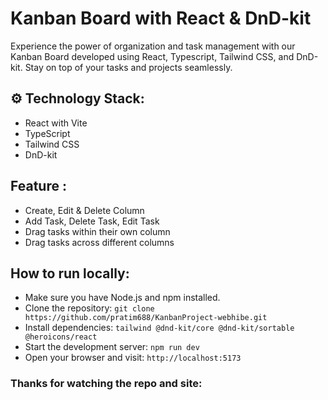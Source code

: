 # Kanban Board with React & DnD-kit
Experience the power of organization and task management with our Kanban Board developed using React, Typescript, Tailwind CSS, and DnD-kit. Stay on top of your tasks and projects seamlessly.


## ⚙ Technology Stack:

- React with Vite  
- TypeScript  
- Tailwind CSS
- DnD-kit  

## Feature :
- Create, Edit & Delete Column  
- Add Task, Delete Task, Edit Task  
- Drag tasks within their own column  
- Drag tasks across different columns  

## How to run locally:
- Make sure you have Node.js and npm installed.
- Clone the repository: `git clone https://github.com/pratim688/KanbanProject-webhibe.git`
- Install dependencies: `tailwind @dnd-kit/core @dnd-kit/sortable @heroicons/react`
- Start the development server: `npm run dev`
- Open your browser and visit: `http://localhost:5173`

### Thanks for watching the repo and site:

